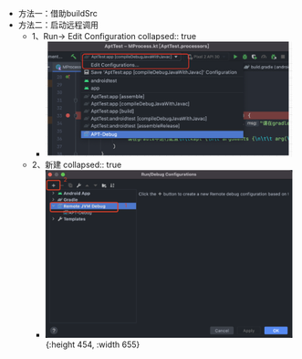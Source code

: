- 方法一：借助buildSrc
- 方法二：启动远程调用
	- 1、Run-> Edit Configuration
	  collapsed:: true
		- ![image.png](../assets/image_1656397646365_0.png)
	- 2、新建
	  collapsed:: true
		- ![image.png](../assets/image_1656398038260_0.png){:height 454, :width 655}